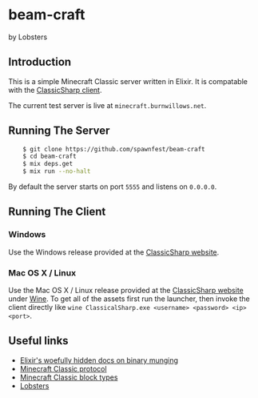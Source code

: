 # beam-craft
by Lobsters

## Introduction

This is a simple Minecraft Classic server written in Elixir. It is compatable with the [ClassicSharp client](https://github.com/UnknownShadow200/ClassicalSharp).

The current test server is live at `minecraft.burnwillows.net`.

## Running The Server

```sh
	$ git clone https://github.com/spawnfest/beam-craft
	$ cd beam-craft
	$ mix deps.get
	$ mix run --no-halt
```

By default the server starts on port `5555` and listens on `0.0.0.0`.

## Running The Client

### Windows

Use the Windows release provided at the [ClassicSharp website](https://www.classicube.net/).

### Mac OS X / Linux

Use the Mac OS X / Linux release provided at the [ClassicSharp website](https://www.classicube.net/) under [Wine](https://www.winehq.org/).
To get all of the assets first run the launcher, then invoke the client directly like `wine ClassicalSharp.exe <username> <password> <ip> <port>`.

## Useful links

* [Elixir's woefully hidden docs on binary munging](https://github.com/elixir-lang/elixir/blob/master/lib/elixir/lib/kernel/special_forms.ex#L132)
* [Minecraft Classic protocol](https://minecraft.gamepedia.com/Classic_server_protocol#Packet_Protocol)
* [Minecraft Classic block types](https://minecraft.gamepedia.com/Java_Edition_data_values/Classic)
* [Lobsters](https://lobste.rs/)
